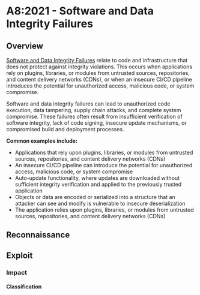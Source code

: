 # A8:2021 - Software and Data Integrity Failures

## Overview
[Software and Data Integrity Failures](https://owasp.org/Top10/A08_2021-Software_and_Data_Integrity_Failures/) relate to code and infrastructure that does not protect against integrity violations. This occurs when applications rely on plugins, libraries, or modules from untrusted sources, repositories, and content delivery networks (CDNs), or when an insecure CI/CD pipeline introduces the potential for unauthorized access, malicious code, or system compromise.

Software and data integrity failures can lead to unauthorized code execution, data tampering, supply chain attacks, and complete system compromise. These failures often result from insufficient verification of software integrity, lack of code signing, insecure update mechanisms, or compromised build and deployment processes.

**Common examples include:**
- Applications that rely upon plugins, libraries, or modules from untrusted sources, repositories, and content delivery networks (CDNs)
- An insecure CI/CD pipeline can introduce the potential for unauthorized access, malicious code, or system compromise
- Auto-update functionality, where updates are downloaded without sufficient integrity verification and applied to the previously trusted application
- Objects or data are encoded or serialized into a structure that an attacker can see and modify is vulnerable to insecure deserialization
- The application relies upon plugins, libraries, or modules from untrusted sources, repositories, and content delivery networks (CDNs)

## Reconnaissance

## Exploit

### Impact

#### Classification
